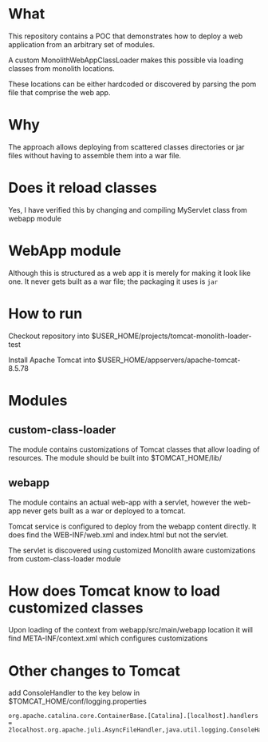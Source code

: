 # What 

This repository contains a POC that demonstrates how to deploy a web application from an arbitrary set of modules. 

A custom MonolithWebAppClassLoader makes this possible via loading classes from monolith locations. 

These locations can be either hardcoded or discovered by parsing the pom file that comprise the web app.

# Why

The approach allows deploying from scattered classes directories or jar files without having to assemble them into a war file.

# Does it reload classes

Yes, I have verified this by changing and compiling MyServlet class from webapp module

# WebApp module
Although this is structured as a web app it is merely for making it look like one. It never gets built as a war file; the packaging it uses is `jar` 

# How to run

Checkout repository into $USER_HOME/projects/tomcat-monolith-loader-test

Install Apache Tomcat into $USER_HOME/appservers/apache-tomcat-8.5.78

# Modules

## custom-class-loader 

The module contains customizations of Tomcat classes that allow loading of resources. The module should be built into $TOMCAT_HOME/lib/

## webapp

The module contains an actual web-app with a servlet, however the web-app never gets built as a war or deployed to a tomcat. 

Tomcat service is configured to deploy from the webapp content directly. It does find the WEB-INF/web.xml and index.html but not the servlet. 

The servlet is discovered using customized Monolith aware customizations from custom-class-loader module

# How does Tomcat know to load customized classes

Upon loading of the context from webapp/src/main/webapp location it will find META-INF/context.xml which configures customizations

# Other changes to Tomcat

add ConsoleHandler to the key below in $TOMCAT_HOME/conf/logging.properties

```
org.apache.catalina.core.ContainerBase.[Catalina].[localhost].handlers = 2localhost.org.apache.juli.AsyncFileHandler,java.util.logging.ConsoleHandler
```



